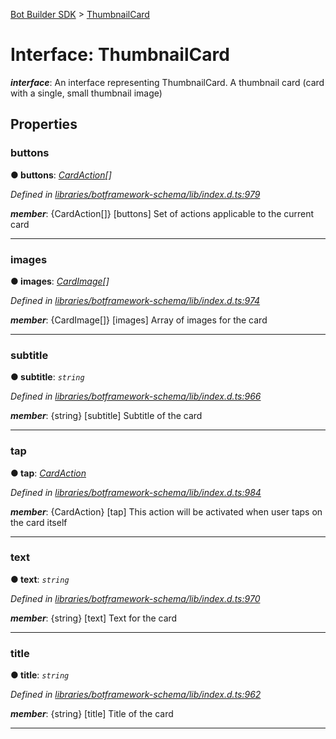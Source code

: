 [Bot Builder SDK](../README.md) > [ThumbnailCard](../interfaces/botbuilder.thumbnailcard.md)



# Interface: ThumbnailCard

*__interface__*: An interface representing ThumbnailCard. A thumbnail card (card with a single, small thumbnail image)



## Properties
<a id="buttons"></a>

###  buttons

**●  buttons**:  *[CardAction](botbuilder.cardaction.md)[]* 

*Defined in [libraries/botframework-schema/lib/index.d.ts:979](https://github.com/Microsoft/botbuilder-js/blob/f596b7c/libraries/botframework-schema/lib/index.d.ts#L979)*


*__member__*: {CardAction[]} [buttons] Set of actions applicable to the current card





___

<a id="images"></a>

###  images

**●  images**:  *[CardImage](botbuilder.cardimage.md)[]* 

*Defined in [libraries/botframework-schema/lib/index.d.ts:974](https://github.com/Microsoft/botbuilder-js/blob/f596b7c/libraries/botframework-schema/lib/index.d.ts#L974)*


*__member__*: {CardImage[]} [images] Array of images for the card





___

<a id="subtitle"></a>

###  subtitle

**●  subtitle**:  *`string`* 

*Defined in [libraries/botframework-schema/lib/index.d.ts:966](https://github.com/Microsoft/botbuilder-js/blob/f596b7c/libraries/botframework-schema/lib/index.d.ts#L966)*


*__member__*: {string} [subtitle] Subtitle of the card





___

<a id="tap"></a>

###  tap

**●  tap**:  *[CardAction](botbuilder.cardaction.md)* 

*Defined in [libraries/botframework-schema/lib/index.d.ts:984](https://github.com/Microsoft/botbuilder-js/blob/f596b7c/libraries/botframework-schema/lib/index.d.ts#L984)*


*__member__*: {CardAction} [tap] This action will be activated when user taps on the card itself





___

<a id="text"></a>

###  text

**●  text**:  *`string`* 

*Defined in [libraries/botframework-schema/lib/index.d.ts:970](https://github.com/Microsoft/botbuilder-js/blob/f596b7c/libraries/botframework-schema/lib/index.d.ts#L970)*


*__member__*: {string} [text] Text for the card





___

<a id="title"></a>

###  title

**●  title**:  *`string`* 

*Defined in [libraries/botframework-schema/lib/index.d.ts:962](https://github.com/Microsoft/botbuilder-js/blob/f596b7c/libraries/botframework-schema/lib/index.d.ts#L962)*


*__member__*: {string} [title] Title of the card





___


